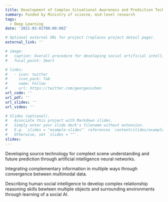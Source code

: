 ```yaml
---
title: Development of Complex Situational Awareness and Prediction Technology through Multi-modal Data Fusion and Social Artificial Intelligence
summary: Funded by Ministry of sciecne, mid-level research
tags:
  - Deep Learning
date: '2021-03-01T00:00:00Z'

# Optional external URL for project (replaces project detail page).
external_link: ''

# image:
#   caption: Overall procedure for developing social artificial intelligence
#   focal_point: Smart

# links:
#   - icon: twitter
#     icon_pack: fab
#     name: Follow
#     url: https://twitter.com/georgecushen
url_code: ''
url_pdf: ''
url_slides: ''
url_video: ''

# Slides (optional).
#   Associate this project with Markdown slides.
#   Simply enter your slide deck's filename without extension.
#   E.g. `slides = "example-slides"` references `content/slides/example-slides.md`.
#   Otherwise, set `slides = ""`.
slides: 
---
```


Developing source technology for complext scene understanding and future prediction through artificial intelligence neural networks.

Integrating complementary information in multiple ways through convergence between multimodal data.

Describing human social intelligence to develop complex relationship reasoning skills bewteen multiple objects and surrounding environments through learning of a social AI.